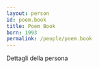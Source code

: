 ```yaml
---
layout: person
id: poem.book
title: Poem Book
born: 1993
permalink: /people/poem.book
---
```


Dettagli della persona 